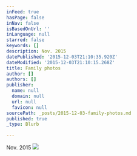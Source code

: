 ```yaml
---
inFeed: true
hasPage: false
inNav: false
isBasedOnUrl: ''
inLanguage: null
starred: false
keywords: []
description: Nov. 2015
datePublished: '2015-12-03T21:10:35.920Z'
dateModified: '2015-12-03T21:10:15.268Z'
title: Family photos
author: []
authors: []
publisher:
  name: null
  domain: null
  url: null
  favicon: null
sourcePath: _posts/2015-12-03-family-photos.md
published: true
_type: Blurb

---
```

Nov. 2015
![](https://the-grid-user-content.s3-us-west-2.amazonaws.com/5adf38ad-2a78-4f9e-8b80-b401c3baf292.png)